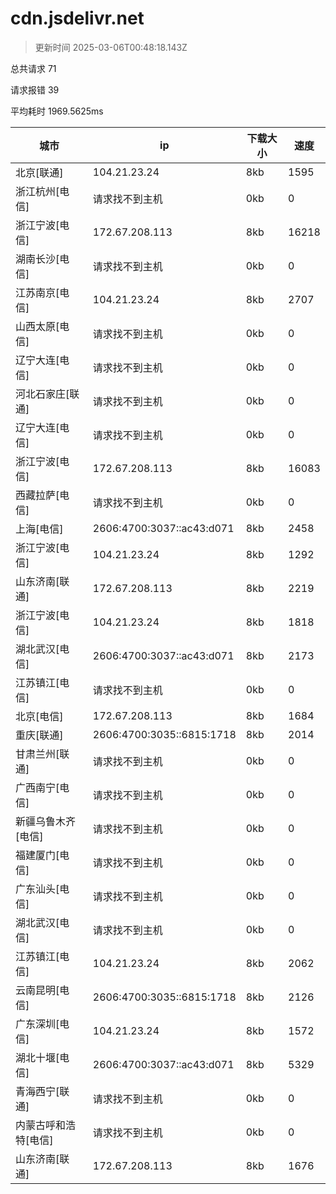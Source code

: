
  # cdn.jsdelivr.net

  > 更新时间 2025-03-06T00:48:18.143Z
  
  总共请求 71

  请求报错 39

  平均耗时 1969.5625ms

|城市|ip|下载大小|速度|
|-----|----------|---|---|
|北京[联通]|104.21.23.24|8kb|1595|
|浙江杭州[电信]|请求找不到主机|0kb|0|
|浙江宁波[电信]|172.67.208.113|8kb|16218|
|湖南长沙[电信]|请求找不到主机|0kb|0|
|江苏南京[电信]|104.21.23.24|8kb|2707|
|山西太原[电信]|请求找不到主机|0kb|0|
|辽宁大连[电信]|请求找不到主机|0kb|0|
|河北石家庄[联通]|请求找不到主机|0kb|0|
|辽宁大连[电信]|请求找不到主机|0kb|0|
|浙江宁波[电信]|172.67.208.113|8kb|16083|
|西藏拉萨[电信]|请求找不到主机|0kb|0|
|上海[电信]|2606:4700:3037::ac43:d071|8kb|2458|
|浙江宁波[电信]|104.21.23.24|8kb|1292|
|山东济南[联通]|172.67.208.113|8kb|2219|
|浙江宁波[电信]|104.21.23.24|8kb|1818|
|湖北武汉[电信]|2606:4700:3037::ac43:d071|8kb|2173|
|江苏镇江[电信]|请求找不到主机|0kb|0|
|北京[电信]|172.67.208.113|8kb|1684|
|重庆[联通]|2606:4700:3035::6815:1718|8kb|2014|
|甘肃兰州[联通]|请求找不到主机|0kb|0|
|广西南宁[电信]|请求找不到主机|0kb|0|
|新疆乌鲁木齐[电信]|请求找不到主机|0kb|0|
|福建厦门[电信]|请求找不到主机|0kb|0|
|广东汕头[电信]|请求找不到主机|0kb|0|
|湖北武汉[电信]|请求找不到主机|0kb|0|
|江苏镇江[电信]|104.21.23.24|8kb|2062|
|云南昆明[电信]|2606:4700:3035::6815:1718|8kb|2126|
|广东深圳[电信]|104.21.23.24|8kb|1572|
|湖北十堰[电信]|2606:4700:3037::ac43:d071|8kb|5329|
|青海西宁[联通]|请求找不到主机|0kb|0|
|内蒙古呼和浩特[电信]|请求找不到主机|0kb|0|
|山东济南[联通]|172.67.208.113|8kb|1676|

  